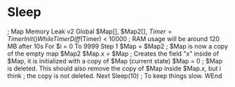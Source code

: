 # Sleep
; Map Memory Leak v2  Global $Map[], $Map2[], $Timer = TimerInit()  While TimerDiff($Timer) &lt; 10000 ; RAM usage will be around 120 MB after 10s     For $i = 0 To 9999 Step 1          $Map = $Map2         ; $Map is now a copy of the empty map $Map2          $Map.x = $Map         ; Creates the field "x" inside of $Map, it is initialized with a copy of $Map (current state)          $Map = 0         ; $Map is deleted. This should also remove the copy of $Map inside $Map.x, but i think         ; the copy is not deleted.      Next     Sleep(10) ; To keep things slow. WEnd
